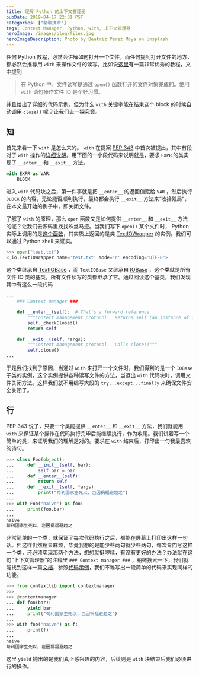 ```yaml
---
title: 理解 Python 的上下文管理器
pubDate: 2019-04-17 22:31 PST
categories: ["聊聊技术"]
tags: Context Manager, Python, with, 上下文管理器
heroImage: /images/blog/files.jpg
heroImageDescription: Photo by Beatriz Pérez Moya on Unsplash
---
```


任何 Python 教程，必然会讲解如何打开一个文件。而任何提到打开文件的地方，都必然会推荐用 `with` 来操作文件的读写。比如说[这里](https://www.liaoxuefeng.com/wiki/0014316089557264a6b348958f449949df42a6d3a2e542c000/001431917715991ef1ebc19d15a4afdace1169a464eecc2000)有一篇非常优秀的教程，文中提到

> 在 Python 中，文件读写是通过 `open()` 函数打开的文件对象完成的。使用 `with` 语句操作文件 IO 是个好习惯。

并且给出了详细的代码示例。但为什么 `with` 关键字能在结束这个 block 的时候自动调用 `close()` 呢？让我们去一探究竟。

## 知

首先来看一下 `with` 是怎么来的。 `with` 在提案 [PEP 343](https://www.python.org/dev/peps/pep-0343) 中首次被提出，其中有段对于 `with` 操作的[详细说明](https://www.python.org/dev/peps/pep-0343/#specification-the-with-statement)。用下面的一小段代码来说明就是，要求 `EXPR` 的类实现了 `__enter__` 和 `__exit__` 方法。

```python
with EXPR as VAR:
    BLOCK
```

进入 `with` 代码块之后，第一件事就是把 `__enter__` 的返回值赋给 `VAR` ，然后执行 `BLOCK` 的内容，无论能否顺利执行，最终都会执行 `__exit__` 方法来“收拾残局”，在本文最开始的例子中，即关闭文件。

了解了 `with` 的原理，那么 `open` 函数又是如何提供 `__enter__` 和 `__exit__` 方法的呢？让我们去源码里找找蛛丝马迹。当我们写下 `open()` 某个文件时， Python 实际上调用的是[这个函数](https://github.com/python/cpython/blob/3.7/Lib/_pyio.py#L37)，其实质上返回的是类 [TextIOWrapper](https://github.com/python/cpython/blob/3.7/Lib/_pyio.py#L1908) 的实例。我们可以通过 Python shell 来证实。

```python
>>> open("test.txt")
<_io.TextIOWrapper name='test.txt' mode='r' encoding='UTF-8'>
```

这个类继承自 [TextIOBase](https://github.com/python/cpython/blob/3.7/Lib/_pyio.py#L1756) ，而 `TextIOBase` 又继承自 [IOBase](https://github.com/python/cpython/blob/3.7/Lib/_pyio.py#L281) ，这个类就是所有文件 IO 类的基类，所有文件读写的类都继承了它。通过阅读这个基类，我们发现其中有这么一段代码

```python
...
    ### Context manager ###

    def __enter__(self):  # That's a forward reference
        """Context management protocol.  Returns self (an instance of IOBase)."""
        self._checkClosed()
        return self

    def __exit__(self, *args):
        """Context management protocol.  Calls close()"""
        self.close()
...
```

于是我们找到了原因，当通过 `with` 来打开一个文件时，我们得到的是一个 `IOBase` 子类的实例，这个实例提供各种读写文件的方法，当退出 `with` 代码块时，调用文件关闭方法。这样我们就不用编写大段的 `try...except...finally` 来确保文件安全关闭了。

## 行

PEP 343 说了，只要一个类能提供 `__enter__` 和 `__exit__` 方法，我们就能用 `with` 来保证某个操作在代码执行完毕后能继续执行，作为收尾。我们试着写一个简单的类，来证明我们的理解是对的。要求在 `with` 结束后，打印出一句我最喜欢的诗句。

```python
>>> class Foo(object):
...     def __init__(self, bar):
...         self.bar = bar
...     def __enter__(self):
...         return self
...     def __exit__(self, *args):
...         print("苟利国家生死以，岂因祸福避趋之")
...
>>> with Foo("naive") as foo:
...     print(foo.bar)
...
naive
苟利国家生死以，岂因祸福避趋之
```

非常简单的一个类，就保证了每次代码执行之后，都能在屏幕上打印出这样一句话。但这样仍然稍显麻烦，毕竟我想的是能少些两句就少些两句，每次专门写这样一个类，还必须实现那两个方法，想想就挺啰嗦，有没有更好的办法？办法就在这句“上下文管理器”的注释里 `### Context manager ###` ，稍微搜索一下，我们就能找到这样一篇[文档](https://docs.python.org/3/library/contextlib.html)，参照[代码示例](https://docs.python.org/3/library/contextlib.html#contextlib.contextmanager)，我们不难写出一段简单的代码来实现同样的功能。

```python
>>> from contextlib import contextmanager
>>>
>>> @contextmanager
... def foo(bar):
...     yield bar
...     print("苟利国家生死以，岂因祸福避趋之")
...
>>> with foo("naive") as f:
...     print(f)
...
naive
苟利国家生死以，岂因祸福避趋之
```

这里 `yield` 抛出的是我们真正感兴趣的内容，后续则是 `with` 块结束后我们必须进行的操作。

